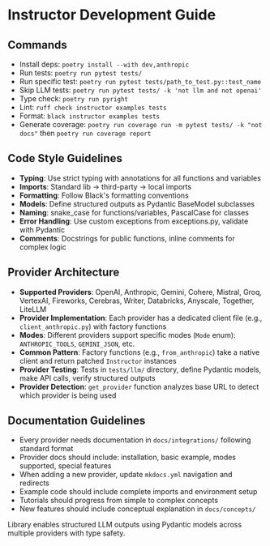 # Instructor Development Guide

## Commands
- Install deps: `poetry install --with dev,anthropic`
- Run tests: `poetry run pytest tests/`
- Run specific test: `poetry run pytest tests/path_to_test.py::test_name`
- Skip LLM tests: `poetry run pytest tests/ -k 'not llm and not openai'`
- Type check: `poetry run pyright`
- Lint: `ruff check instructor examples tests`
- Format: `black instructor examples tests`
- Generate coverage: `poetry run coverage run -m pytest tests/ -k "not docs"` then `poetry run coverage report`

## Code Style Guidelines
- **Typing**: Use strict typing with annotations for all functions and variables
- **Imports**: Standard lib → third-party → local imports
- **Formatting**: Follow Black's formatting conventions
- **Models**: Define structured outputs as Pydantic BaseModel subclasses
- **Naming**: snake_case for functions/variables, PascalCase for classes
- **Error Handling**: Use custom exceptions from exceptions.py, validate with Pydantic
- **Comments**: Docstrings for public functions, inline comments for complex logic

## Provider Architecture
- **Supported Providers**: OpenAI, Anthropic, Gemini, Cohere, Mistral, Groq, VertexAI, Fireworks, Cerebras, Writer, Databricks, Anyscale, Together, LiteLLM
- **Provider Implementation**: Each provider has a dedicated client file (e.g., `client_anthropic.py`) with factory functions
- **Modes**: Different providers support specific modes (`Mode` enum): `ANTHROPIC_TOOLS`, `GEMINI_JSON`, etc.
- **Common Pattern**: Factory functions (e.g., `from_anthropic`) take a native client and return patched `Instructor` instances
- **Provider Testing**: Tests in `tests/llm/` directory, define Pydantic models, make API calls, verify structured outputs
- **Provider Detection**: `get_provider` function analyzes base URL to detect which provider is being used

## Documentation Guidelines
- Every provider needs documentation in `docs/integrations/` following standard format
- Provider docs should include: installation, basic example, modes supported, special features
- When adding a new provider, update `mkdocs.yml` navigation and redirects
- Example code should include complete imports and environment setup
- Tutorials should progress from simple to complex concepts
- New features should include conceptual explanation in `docs/concepts/`

Library enables structured LLM outputs using Pydantic models across multiple providers with type safety.